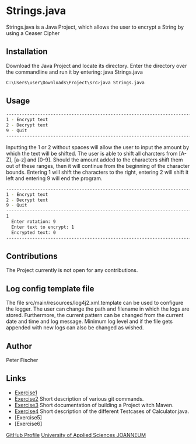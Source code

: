 # Strings.java
Strings.java is a Java Project, which allows the user to encrypt a String by using a Ceaser Cipher
## Installation
Download the Java Project and locate its directory.
Enter the directory over the commandline and run it by entering: java Strings.java 

```bash
C:\Users\user\Downloads\Project\src>java Strings.java
```

## Usage
```bash
--------------------------------------------------------------------------------
1 - Encrypt text
2 - Decrypt text
9 - Quit
--------------------------------------------------------------------------------
```
Inputting the 1 or 2 without spaces will allow the user to input the amount by which the text will be shifted. The user is able to shift all charcters from [A-Z], [a-z] and [0-9]. Should the amount added to the characters shift them out of these ranges, then it will continue from the beginning of the character bounds. Entering 1 will shift the characters to the right, entering 2 will shift it left and entering 9 will end the program.

```bash
--------------------------------------------------------------------------------
1 - Encrypt text
2 - Decrypt text
9 - Quit
--------------------------------------------------------------------------------
1
  Enter rotation: 9
  Enter text to encrypt: 1
  Encrypted text: 0
--------------------------------------------------------------------------------
```
## Contributions
The Project currently is not open for any contributions.

## Log config template file
The file src/main/resources/log4j2.xml.template can be used to configure the logger. The user can change the path and filename in which the logs are stored. Furthermore, the current pattern can be changed from the current date and time and log message. Minimum log level and if the file gets appended with new logs can also be changed as wished.

## Author
Peter Fischer

## Links
- [Exercise1](exercise1.md)
- [Exercise2](exercise2.md) Short description of various git commands.
- [Exercise3](exercise3.md) Short documentation of building a Project witch Maven.
- [Exercise4](exercise4.md) Short description of the different Testcases of Calculator.java.
- [Exercise5]
- [Exercise6]

[GitHub Profile](https://github.com/pFischer1218)
[University of Applied Sciences JOANNEUM](https://www.fh-joanneum.at/)
